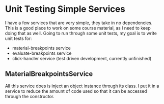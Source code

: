 # Unit Testing Simple Services

I have a few services that are very simple, they take in no dependencies.
This is a good place to work on some course material, as I need to keep doing that as well.
Going to run through some unit tests, my goal is to write unit tests for:

- material-breakpoints service
- evaluate-breakpoints service
- click-handler service (test driven development, currently unfinished)  

## MaterialBreakpointsService

All this service does is inject an object instance through its class.
I put it in a service to reduce the amount of code used so that it can be accessed through the constructor.
